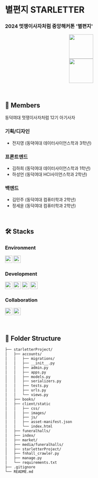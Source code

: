 <br>

# 별편지 STARLETTER
### 2024 멋쟁이사자처럼 중앙해커톤 '별편지'  

<p align=center>
<img src="https://github.com/user-attachments/assets/b802d4a2-dfcd-4d41-8ab8-19b0201655fd" height=80> 
<br> <img src="https://github.com/user-attachments/assets/ba755cda-d2ac-41b4-9d26-31e549ee0cd7" height=80> 
</p>


<br>

## 👥 Members
동덕여대 멋쟁이사자처럼 12기 아기사자 

### 기획/디자인
- 전지영 (동뎍여대 데이터사이언스학과 3학년)
### 프론트엔드
- 김하희 (동덕여대 데이터사이언스학과 1학년)
- 하성언 (동덕여대 HCI사이언스학과 2학년)
### 백엔드
- 김민주 (동덕여대 컴퓨터학과 2학년)
- 정세윤 (동덕여대 컴퓨터학과 2학년)

<br>

## 🛠️ Stacks
### Environment 
<img height=24 src="https://img.shields.io/badge/Visual_Studio_Code-0078D4?style=flat&logo=visual%20studio%20code&logoColor=white"> <img height=24 src="https://img.shields.io/badge/Figma-F24E1E?style=flat&logo=figma&logoColor=white">

### Development 
<img height=24 src="https://img.shields.io/badge/Python-3776AB?style=flat&logo=python&logoColor=white"> <img height=24 src="https://img.shields.io/badge/Django-092E20?style=flat&logo=django&logoColor=white"> 
<img height=24 src="https://img.shields.io/badge/JavaScript-F7DF1E?style=flat&logo=JavaScript&logoColor=black"> <img height=24 src="https://img.shields.io/badge/React-20232A?style=flat&logo=react&logoColor=61DAFB"> 

### Collaboration
<img height=24 src="https://img.shields.io/badge/Notion-000000?style=flat&logo=notion&logoColor=white"/> <img height=24 src="https://img.shields.io/badge/Discord-7289DA?style=flat&logo=discord&logoColor=white"/>

<br>

## 📂 Folder Structure
```bash
├── starletterProject/
│   ├── accounts/
│   │   ├── migrations/
│   │   ├── __init__.py
│   │   ├── admin.py
│   │   ├── apps.py
│   │   ├── models.py
│   │   ├── serializers.py
│   │   ├── tests.py
│   │   ├── urls.py
│   │   └── views.py
│   ├── books/
│   ├── client/static
│   │   ├── css/
│   │   ├── images/
│   │   ├── js/
│   │   ├── asset-manifest.json
│   │   └── index.html
│   ├── funeralhalls/
│   ├── index/
│   ├── market/
│   ├── media/funeralhalls/
│   ├── starletterProject/
│   ├── fnhall_crawler.py
│   ├── manage.py
│   └── requirements.txt
├── .gitignore
└── README.md
```